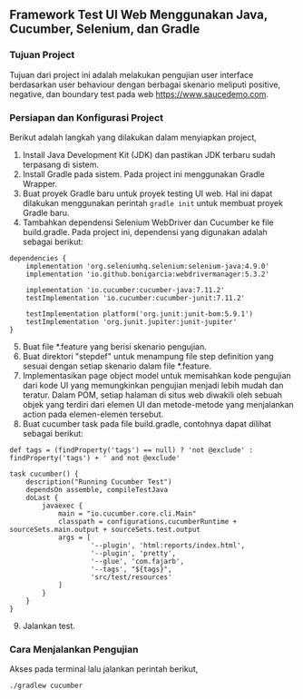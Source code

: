## Framework Test UI Web Menggunakan Java, Cucumber, Selenium, dan Gradle

### Tujuan Project
Tujuan dari project ini adalah melakukan pengujian user interface berdasarkan user behaviour dengan berbagai skenario meliputi positive, negative, dan boundary test pada web https://www.saucedemo.com.

### Persiapan dan Konfigurasi Project
Berikut adalah langkah yang dilakukan dalam menyiapkan project,
1. Install Java Development Kit (JDK) dan pastikan JDK terbaru sudah terpasang di sistem.
2. Install Gradle pada sistem. Pada project ini menggunakan Gradle Wrapper.
3. Buat proyek Gradle baru untuk proyek testing UI web. Hal ini dapat dilakukan menggunakan perintah `gradle init` untuk membuat proyek Gradle baru.
4. Tambahkan dependensi Selenium WebDriver dan Cucumber ke file build.gradle. Pada project ini, dependensi yang digunakan adalah sebagai berikut:
```
dependencies {
    implementation 'org.seleniumhq.selenium:selenium-java:4.9.0'
    implementation 'io.github.bonigarcia:webdrivermanager:5.3.2'

    implementation 'io.cucumber:cucumber-java:7.11.2'
    testImplementation 'io.cucumber:cucumber-junit:7.11.2'

    testImplementation platform('org.junit:junit-bom:5.9.1')
    testImplementation 'org.junit.jupiter:junit-jupiter'
}
```
5. Buat file *.feature yang berisi skenario pengujian. 
6. Buat direktori "stepdef" untuk menampung file step definition yang sesuai dengan setiap skenario dalam file *.feature.
7. Implementasikan page object model untuk memisahkan kode pengujian dari kode UI yang memungkinkan pengujian menjadi lebih mudah dan teratur. Dalam POM, setiap halaman di situs web diwakili oleh sebuah objek yang terdiri dari elemen UI dan metode-metode yang menjalankan action pada elemen-elemen tersebut.
8. Buat cucumber task pada file build.gradle, contohnya dapat dilihat sebagai berikut:
```
def tags = (findProperty('tags') == null) ? 'not @exclude' : findProperty('tags') + ' and not @exclude'

task cucumber() {
    description("Running Cucumber Test")
    dependsOn assemble, compileTestJava
    doLast {
        javaexec {
            main = "io.cucumber.core.cli.Main"
            classpath = configurations.cucumberRuntime + sourceSets.main.output + sourceSets.test.output
            args = [
                    '--plugin', 'html:reports/index.html',
                    '--plugin', 'pretty',
                    '--glue', 'com.fajarb',
                    '--tags', "${tags}",
                    'src/test/resources'
            ]
        }
    }
}
```
9. Jalankan test.

### Cara Menjalankan Pengujian
Akses pada terminal lalu jalankan perintah berikut,
```zsh
./gradlew cucumber
```